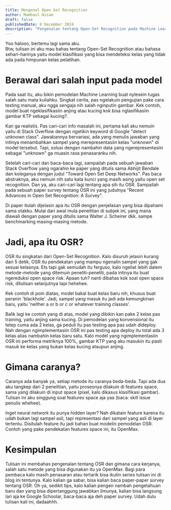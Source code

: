 ```yaml
---
title: Mengenal Open Set Recognition
author: Mambaul Hisam
draft: false
publishedDate: 8 December 2024
description: "Pengenalan tentang Open-Set Recognition pada Machine Learning."
---
```


Yoo halooo, bertemu lagi sama aku.\
Btw, tulisan ini aku mau bahas tentang Open-Set Recognition atau bahasa
sehari-harinya yaitu model klasifikasi yang bisa mendeteksi kelas yang tidak
ada pada himpunan kelas pelatihan.

# Berawal dari salah input pada model

Pada saat itu, aku bikin pemodelan Machine Learning buat nylesein tugas salah
satu mata kuliahku. Singkat cerita, pas ngelakuin pengujian pake cara testing manual,
aku ngga sengaja nih salah nginputin gambar. Kek contoh, model buat ngeklasifikasiin
anjing atau kucing kok bisa nglasifikasiin gambar KTP sebagai kucing?.

Kan ga realistis. Pas cari-cari info masalah ini, pertama kali aku nemuin yaitu
di Stack Overflow dengan ngetikin keyword di Google "detect unknown class".
Jawabannya bervariasi, ada yang menulis jawaban yang intinya menambahkan sampel
yang merepresentasiin kelas "unknown" di model tersebut. Tapi, solusi dengan nambahin
data yang ngerepresentasiin sebagai "unknown" ga muasin rasa penasaranku nih.

Setelah cari-cari dan baca-baca lagi, sampailah pada sebuah jawaban Stack Overflow
yang ngarahin ke paper yang ditulis sama Abhijit Bendale dan koleganya dengan
judul "Toward Open Set Deep Networks". Pas baca abstraknya, aku nemuin nih satu
kata kunci yang masih asing yaitu open set recognition. Dan ya, aku cari-cari lagi
tentang apa sih itu OSR. Sampailah pada sebuah paper survey tentang OSR ini
yang judulnya "Recent Advances in Open Set Recognition: A Survey".

Di paper itulah dijelasin apa itu OSR dengan penjelasan yang bisa dipahami sama
otakku. Mulai dari awal mula penelitian di subjek ini, yang mana diawali dengan
paper yang ditulis sama Walter J. Scheirer dkk.
sampe benchmarking masing-masing metode.

# Jadi, apa itu OSR?

OSR itu singkatan dari Open-Set Recognition.
Kalo disuruh jelasin kurang dari 5 detik, OSR itu pendekatan
yang mampu ngenalin sampel yang gak sesuai kelasnya.
Ets tapi gak semudah itu ferguso, kalo ngeliat lebih dalem
metode-metode yang ditemuin peneliti-peneliti, pada intinya
itu buat ngereduksi open space risk.
Apaan tuh? nanti dibahas kok soal open space risk, ditulisan selanjutnya tapi hehehee.

Kek contoh di poin diatas, model bakal buat kelas baru nih, khusus buat peranin 'blackhole'.
Jadi, sampel yang masuk itu jadi ada kemungkinan baru,
yaitu 'neither a or b or c or whatever training classes'.

Balik lagi ke contoh yang di atas, model yang dibikin kan pake 2 kelas pas training, yaitu anjing sama kucing.
Di pemodelan yang konvensional itu tetep cuma ada 2 kelas, ga peduli itu pas testing apa pas udah dideploy.
Nah dengan ngimplementasiin OSR ini pas testing apa deploy itu total ada 3 kelas alias nambahin kelas baru satu.
Kalo model yang ngimplementasiin OSR ini performa metriknya 100%, gambar KTP yang aku masukin itu pasti masuk ke kelas yang bukan kelas kucing ataupun anjing.

# Gimana caranya?

Caranya ada banyak ya, setiap metode itu caranya beda-beda.
Tapi ada dua aku tangkep dari 2 penelitian, yaitu prosesnya dilakuin di features space, sama yang dilakuin di input space (pixel, kalo dikasus klasifikasi gambar).
Tulisan ini aku singgung soal features space aja yaa (baca: skill issue penulis whehee).

Inget neural network itu punya hidden layer?
Nah dikatain feature karena itu udah bukan lagi sampel asli, tapi representasi dari sampel yang asli di layer tertentu.
Disitulah feature itu jadi bahan buat modelin pemodelan OSR.
Contoh yang pake pendekatan features space ini, itu OpenMax.

# Kesimpulan

Tulisan ini membahas pengenalan tentang OSR dan gimana cara kerjanya, salah satu metode yang bisa digunakan itu ya OpenMax.
Bagi para pembaca kalo masih penasaran atau tertarik bisa ikutin series tulisan ini di blog ini tentunya.
Kalo kalian ga sabar, bisa kalian baca paper-paper survey tentang OSR.
Oh ya, sedikit tips, kalo kalian pengen nambah pengetahuan baru dan yang bisa dipertanggung jawabkan ilmunya, kalian bisa langsung lari aja ke Google Schoolar, baca-baca aja deh paper survey.
Udah dulu tulisan kali ini, dadaahhh.
